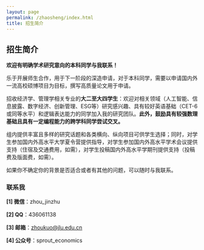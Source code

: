 ```yaml
---
layout: page
permalink: /zhaosheng/index.html
title: 招生简介
---
```


## 招生简介


**欢迎有明确学术研究意向的本科同学与我联系！**

乐于开展师生合作，用于下一阶段的深造申请，对于本科同学，需要以申请国内外一流高校硕博项目为目标，撰写高质量论文用于申请。

招收经济学、管理学相关专业的**大二至大四学生**：欢迎对相关领域（人工智能、信息披露、数字经济、创新管理、ESG等）研究感兴趣、具有较好英语基础（CET-6或同等水平）和逻辑表达能力的同学加入我的研究团队。**此外，鼓励具有较强数理基础且具有一定编程能力的跨学科同学尝试交叉。**

组内提供丰富且多样的研究话题和各类横向、纵向项目可供学生选择；同时，对学生参加国内外高水平大学夏令营提供指导，对学生参加国内外高水平学术会议提供支持（住宿及交通费用，如需），对学生投稿国内外高水平学期刊提供支持（投稿费及版面费，如需）。

如果你不确定你的背景是否适合或者有其他的问题，可以随时与我联系。
<br>

### 联系我


**[1] 微信**：zhou_jinzhu

**[2] QQ**：436061138

**[3] 邮箱**：[zhoukuo@jlu.edu.cn](mailto:zhoukuo@jlu.edu.cn，zhoukuo2010@163.com)

**[4] 公众号**：sprout_economics

